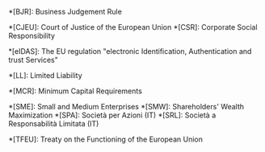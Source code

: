 *[BJR]: Business Judgement Rule

*[CJEU]: Court of Justice of the European Union
*[CSR]: Corporate Social Responsibility

*[eIDAS]: The EU regulation "electronic Identification, Authentication and trust Services"

*[LL]: Limited Liability

*[MCR]: Minimum Capital Requirements

*[SME]: Small and Medium Enterprises
*[SMW]: Shareholders' Wealth Maximization
*[SPA]: Società per Azioni (IT)
*[SRL]: Società a Responsabilità Limitata (IT)

*[TFEU]: Treaty on the Functioning of the European Union
